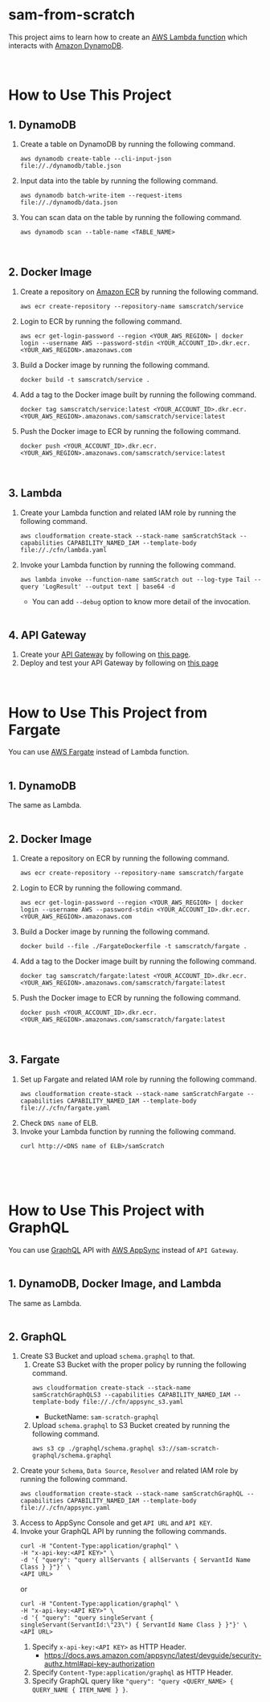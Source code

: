 # sam-from-scratch

This project aims to learn how to create an [AWS Lambda function](https://aws.amazon.com/lambda/) which interacts with [Amazon DynamoDB](https://aws.amazon.com/dynamodb/).
<br><br><br>



# How to Use This Project

## 1. DynamoDB
1. Create a table on DynamoDB by running the following command.
    ```
    aws dynamodb create-table --cli-input-json file://./dynamodb/table.json
    ```
1. Input data into the table by running the following command.
    ```
    aws dynamodb batch-write-item --request-items file://./dynamodb/data.json
    ```
1. You can scan data on the table by running the following command.
    ```
    aws dynamodb scan --table-name <TABLE_NAME>
    ```
<br>


## 2. Docker Image
1. Create a repository on [Amazon ECR](https://aws.amazon.com/ecr/) by running the following command.
    ```
    aws ecr create-repository --repository-name samscratch/service
    ```
1. Login to ECR by running the following command.
    ```
    aws ecr get-login-password --region <YOUR_AWS_REGION> | docker login --username AWS --password-stdin <YOUR_ACCOUNT_ID>.dkr.ecr.<YOUR_AWS_REGION>.amazonaws.com
    ```
1. Build a Docker image by running the following command.
    ```
    docker build -t samscratch/service .
    ```
1. Add a tag to the Docker image built by running the following command.
    ```
	docker tag samscratch/service:latest <YOUR_ACCOUNT_ID>.dkr.ecr.<YOUR_AWS_REGION>.amazonaws.com/samscratch/service:latest
    ```
1. Push the Docker image to ECR by running the following command.
    ```
	docker push <YOUR_ACCOUNT_ID>.dkr.ecr.<YOUR_AWS_REGION>.amazonaws.com/samscratch/service:latest
    ```
<br>


## 3. Lambda
1. Create your Lambda function and related IAM role by running the following command.
    ```
    aws cloudformation create-stack --stack-name samScratchStack --capabilities CAPABILITY_NAMED_IAM --template-body file://./cfn/lambda.yaml
    ```
1. Invoke your Lambda function by running the following command.
    ```
    aws lambda invoke --function-name samScratch out --log-type Tail --query 'LogResult' --output text | base64 -d
    ```
    - You can add `--debug` option to know more detail of the invocation.
<br><br>


## 4. API Gateway
1. Create your [API Gateway](https://aws.amazon.com/api-gateway/) by following on [this page](https://docs.aws.amazon.com/apigateway/latest/developerguide/api-gateway-create-api-as-simple-proxy-for-lambda.html#api-gateway-create-api-as-simple-proxy-for-lambda-build).
1. Deploy and test your API Gateway by following on [this page](https://docs.aws.amazon.com/apigateway/latest/developerguide/api-gateway-create-api-as-simple-proxy-for-lambda.html#api-gateway-create-api-as-simple-proxy-for-lambda-test)
<br><br><br>



# How to Use This Project from Fargate
You can use [AWS Fargate](https://aws.amazon.com/fargate/) instead of Lambda function.
<br><br>


## 1. DynamoDB
The same as Lambda.
<br><br>


## 2. Docker Image
1. Create a repository on ECR by running the following command.
    ```
    aws ecr create-repository --repository-name samscratch/fargate
    ```
1. Login to ECR by running the following command.
    ```
    aws ecr get-login-password --region <YOUR_AWS_REGION> | docker login --username AWS --password-stdin <YOUR_ACCOUNT_ID>.dkr.ecr.<YOUR_AWS_REGION>.amazonaws.com
    ```
1. Build a Docker image by running the following command.
    ```
    docker build --file ./FargateDockerfile -t samscratch/fargate .
    ```
1. Add a tag to the Docker image built by running the following command.
    ```
	docker tag samscratch/fargate:latest <YOUR_ACCOUNT_ID>.dkr.ecr.<YOUR_AWS_REGION>.amazonaws.com/samscratch/fargate:latest
    ```
1. Push the Docker image to ECR by running the following command.
    ```
	docker push <YOUR_ACCOUNT_ID>.dkr.ecr.<YOUR_AWS_REGION>.amazonaws.com/samscratch/fargate:latest
    ```
<br>


## 3. Fargate
1. Set up Fargate and related IAM role by running the following command.
    ```
    aws cloudformation create-stack --stack-name samScratchFargate --capabilities CAPABILITY_NAMED_IAM --template-body file://./cfn/fargate.yaml
    ```
1. Check `DNS name` of ELB.
1. Invoke your Lambda function by running the following command.
    ```
    curl http://<DNS name of ELB>/samScratch
    ```
<br><br><br>



# How to Use This Project with GraphQL
You can use [GraphQL](https://graphql.org/) API with [AWS AppSync](https://aws.amazon.com/appsync/) instead of `API Gateway`.
<br><br>


## 1. DynamoDB, Docker Image, and Lambda
The same as Lambda.
<br><br>


## 2. GraphQL
1. Create S3 Bucket and upload `schema.graphql` to that.
    1. Create S3 Bucket with the proper policy by running the following command.
        ```
        aws cloudformation create-stack --stack-name samScratchGraphQLS3 --capabilities CAPABILITY_NAMED_IAM --template-body file://./cfn/appsync_s3.yaml
        ```
        - BucketName: `sam-scratch-graphql`
    1. Upload `schema.graphql` to S3 Bucket created by running the following command.
        ```
        aws s3 cp ./graphql/schema.graphql s3://sam-scratch-graphql/schema.graphql
        ```
1. Create your `Schema`, `Data Source`, `Resolver` and related IAM role by running the following command.
    ```
    aws cloudformation create-stack --stack-name samScratchGraphQL --capabilities CAPABILITY_NAMED_IAM --template-body file://./cfn/appsync.yaml
    ```
1. Access to AppSync Console and get `API URL` and `API KEY`.
1. Invoke your GraphQL API by running the following commands.
    ```
    curl -H "Content-Type:application/graphql" \
    -H "x-api-key:<API KEY>" \
    -d '{ "query": "query allServants { allServants { ServantId Name Class } }"}' \
    <API URL>
    ```
    or
    ```
    curl -H "Content-Type:application/graphql" \
    -H "x-api-key:<API KEY>" \
    -d '{ "query": "query singleServant { singleServant(ServantId:\"23\") { ServantId Name Class } }"}' \
    <API URL>
    ```
    1. Specify `x-api-key:<API KEY>` as HTTP Header.
        - https://docs.aws.amazon.com/appsync/latest/devguide/security-authz.html#api-key-authorization
    1. Specify `Content-Type:application/graphql` as HTTP Header.
    1. Specify GraphQL query like `"query": "query <QUERY_NAME> { QUERY_NAME { ITEM_NAME } }`.
<br><br>
